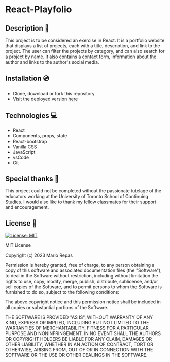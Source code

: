 # React-Playfolio

## Description 📜

This project is to be considered an exercise in React. It is a portfolio website that displays a list of projects, each with a title, description, and link to the project. The user can filter the projects by category, and can also search for a project by name. It also contains a contact form, information about the author and links to the author's social media.

## Installation 💿

- Clone, download or fork this repository
- Visit the deployed version [here](https://react-playfolio.netlify.app/)

## Technologies 💻
- React
- Components, props, state
- React-bootstrap
- Vanilla CSS
- JavaScript
- vsCode
- Git


## Special thanks 🙏

This project could not be completed without the passionate tutelage of the educators working at the University of Toronto School of Continuing Studies. I would also like to thank my fellow classmates for their support and encouragement.

## License 📝

[![License: MIT](https://img.shields.io/badge/License-MIT-yellow.svg)](https://opensource.org/licenses/MIT)

MIT License

Copyright (c) 2023 Mario Repas

Permission is hereby granted, free of charge, to any person obtaining a copy of this software and associated documentation files (the "Software"), to deal in the Software without restriction, including without limitation the rights to use, copy, modify, merge, publish, distribute, sublicense, and/or sell copies of the Software, and to permit persons to whom the Software is furnished to do so, subject to the following conditions:

The above copyright notice and this permission notice shall be included in all copies or substantial portions of the Software.

THE SOFTWARE IS PROVIDED "AS IS", WITHOUT WARRANTY OF ANY KIND, EXPRESS OR IMPLIED, INCLUDING BUT NOT LIMITED TO THE WARRANTIES OF MERCHANTABILITY, FITNESS FOR A PARTICULAR PURPOSE AND NONINFRINGEMENT. IN NO EVENT SHALL THE AUTHORS OR COPYRIGHT HOLDERS BE LIABLE FOR ANY CLAIM, DAMAGES OR OTHER LIABILITY, WHETHER IN AN ACTION OF CONTRACT, TORT OR OTHERWISE, ARISING FROM, OUT OF OR IN CONNECTION WITH THE SOFTWARE OR THE USE OR OTHER DEALINGS IN THE SOFTWARE.
